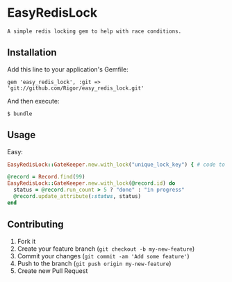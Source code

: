 # EasyRedisLock

    A simple redis locking gem to help with race conditions.

## Installation

Add this line to your application's Gemfile:

    gem 'easy_redis_lock', :git => 'git://github.com/Rigor/easy_redis_lock.git'

And then execute:

    $ bundle

## Usage

  Easy:
  ```ruby
  EasyRedisLock::GateKeeper.new.with_lock("unique_lock_key") { # code to wrap in the redis lock }
  ```

  ```ruby
  @record = Record.find(99)
  EasyRedisLock::GateKeeper.new.with_lock(@record.id) do
    status = @record.run_count > 5 ? "done" : "in progress"
    @record.update_attribute(:status, status)
  end
  ```

## Contributing

1. Fork it
2. Create your feature branch (`git checkout -b my-new-feature`)
3. Commit your changes (`git commit -am 'Add some feature'`)
4. Push to the branch (`git push origin my-new-feature`)
5. Create new Pull Request
